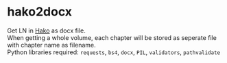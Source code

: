 # hako2docx  
Get LN in [Hako](https://ln.hako.vn/) as docx file.  
When getting a whole volume, each chapter will be stored as seperate file with chapter name as filename.  
Python libraries required: `requests`, `bs4`, `docx`, `PIL`, `validators`, `pathvalidate`
